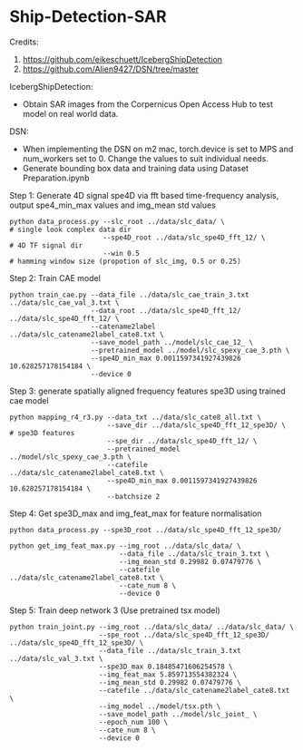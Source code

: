 # Ship-Detection-SAR

Credits: 
1) https://github.com/eikeschuett/IcebergShipDetection 
2) https://github.com/Alien9427/DSN/tree/master

IcebergShipDetection:
* Obtain SAR images from the Corpernicus Open Access Hub to test model on real world data.



DSN:

* When implementing the DSN on m2 mac, torch.device is set to MPS and num_workers set to 0. Change the values to suit individual needs.
* Generate bounding box data and training data using Dataset Preparation.ipynb


Step 1: Generate 4D signal spe4D via fft based time-frequency analysis, output spe4_min_max values and img_mean std values

```
python data_process.py --slc_root ../data/slc_data/ \                 # single look complex data dir
                       --spe4D_root ../data/slc_spe4D_fft_12/ \       # 4D TF signal dir
                       --win 0.5                                      # hamming window size (propotion of slc_img, 0.5 or 0.25)
```

Step 2: Train CAE model 
```
python train_cae.py --data_file ../data/slc_cae_train_3.txt ../data/slc_cae_val_3.txt \
                    --data_root ../data/slc_spe4D_fft_12/ ../data/slc_spe4D_fft_12/ \
                    --catename2label ../data/slc_catename2label_cate8.txt \
                    --save_model_path ../model/slc_cae_12_ \
                    --pretrained_model ../model/slc_spexy_cae_3.pth \
                    --spe4D_min_max 0.0011597341927439826 10.628257178154184 \
                    --device 0
```
Step 3: generate spatially aligned frequency features spe3D using trained cae model
```
python mapping_r4_r3.py --data_txt ../data/slc_cate8_all.txt \
                        --save_dir ../data/slc_spe4D_fft_12_spe3D/ \            # spe3D features
                        --spe_dir ../data/slc_spe4D_fft_12/ \
                        --pretrained_model ../model/slc_spexy_cae_3.pth \
                        --catefile ../data/slc_catename2label_cate8.txt \
                        --spe4D_min_max 0.0011597341927439826 10.628257178154184 \
                        --batchsize 2
```
Step 4: Get spe3D_max and img_feat_max for feature normalisation
```
python data_process.py --spe3D_root ../data/slc_spe4D_fft_12_spe3D/

python get_img_feat_max.py --img_root ../data/slc_data/ \
                           --data_file ../data/slc_train_3.txt \
                           --img_mean_std 0.29982 0.07479776 \
                           --catefile ../data/slc_catename2label_cate8.txt \
                           --cate_num 8 \
                           --device 0
```
Step 5: Train deep network 3 (Use pretrained tsx model)
```
python train_joint.py --img_root ../data/slc_data/ ../data/slc_data/ \
                      --spe_root ../data/slc_spe4D_fft_12_spe3D/ ../data/slc_spe4D_fft_12_spe3D/ \
                      --data_file ../data/slc_train_3.txt ../data/slc_val_3.txt \
                      --spe3D_max 0.18485471606254578 \
                      --img_feat_max 5.859713554382324 \
                      --img_mean_std 0.29982 0.07479776 \
                      --catefile ../data/slc_catename2label_cate8.txt \
                      --img_model ../model/tsx.pth \
                      --save_model_path ../model/slc_joint_ \
                      --epoch_num 100 \
                      --cate_num 8 \
                      --device 0
```


